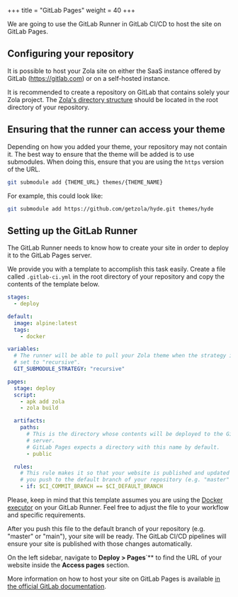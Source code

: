+++
title = "GitLab Pages"
weight = 40
+++

We are going to use the GitLab Runner in GitLab CI/CD to host
the site on GitLab Pages.

## Configuring your repository

It is possible to host your Zola site on either the SaaS instance offered by
GitLab (<https://gitlab.com>) or on a self-hosted instance.

It is recommended to create a repository on GitLab that contains solely your
Zola project. The [Zola's directory structure](https://www.getzola.org/documentation/getting-started/directory-structure/)
should be located in the root directory of your repository.

## Ensuring that the runner can access your theme

Depending on how you added your theme, your repository may not contain it.
The best way to ensure that the theme will be added is to use submodules.
When doing this, ensure that you are using the `https` version of the URL.

```bash
git submodule add {THEME_URL} themes/{THEME_NAME}
```

For example, this could look like:

```bash
git submodule add https://github.com/getzola/hyde.git themes/hyde
```

## Setting up the GitLab Runner

The GitLab Runner needs to know how to create your site in order to deploy
it to the GitLab Pages server.

We provide you with a template to accomplish this task easily.
Create a file called `.gitlab-ci.yml` in the root directory of your
repository and copy the contents of the template below.

```yaml
stages:
  - deploy

default:
  image: alpine:latest
  tags:
    - docker

variables:
  # The runner will be able to pull your Zola theme when the strategy is
  # set to "recursive".
  GIT_SUBMODULE_STRATEGY: "recursive"

pages:
  stage: deploy
  script:
    - apk add zola
    - zola build

  artifacts:
    paths:
      # This is the directory whose contents will be deployed to the GitLab Pages
      # server.
      # GitLab Pages expects a directory with this name by default.
      - public

  rules:
    # This rule makes it so that your website is published and updated only when
    # you push to the default branch of your repository (e.g. "master" or "main").
    - if: $CI_COMMIT_BRANCH == $CI_DEFAULT_BRANCH
```

Please, keep in mind that this template assumes you are using the
[Docker executor](https://docs.gitlab.com/runner/executors/docker.html)
on your GitLab Runner.
Feel free to adjust the file to your workflow and specific requirements.

After you push this file to the default branch of your repository
(e.g. "master" or "main"), your site will be ready. The GitLab CI/CD pipelines
will ensure your site is published with those changes automatically.

On the left sidebar, navigate to **Deploy > Pages**`** to find the URL of your
website inside the **Access pages** section.

More information on how to host your site on GitLab Pages is available
[in the official GitLab documentation](https://docs.gitlab.com/ee/user/project/pages/).
